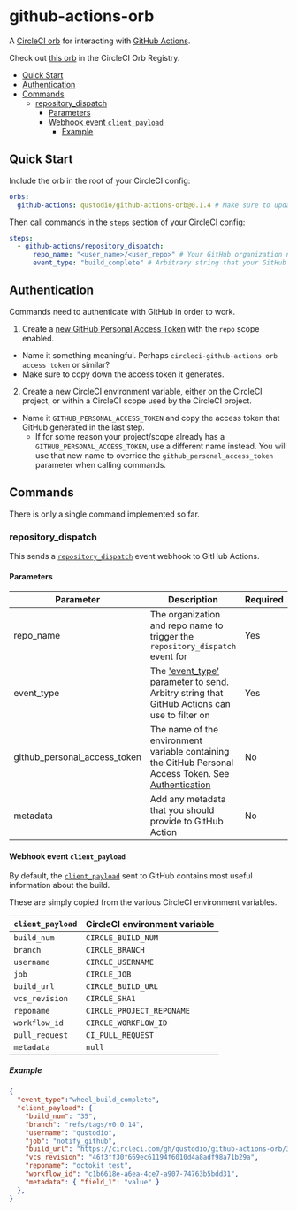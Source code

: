 # github-actions-orb <!-- omit in TOC -->

A [CircleCI orb](https://circleci.com/orbs/) for interacting with [GitHub Actions](https://github.com/features/actions).

Check out [this orb](https://circleci.com/developer/orbs/orb/qustodio/github-actions) in the CircleCI Orb Registry.

- [Quick Start](#quick-start)
- [Authentication](#authentication)
- [Commands](#commands)
  - [repository_dispatch](#repository_dispatch)
    - [Parameters](#parameters)
    - [Webhook event `client_payload`](#webhook-event-client_payload)
      - [Example](#example)

## Quick Start

Include the orb in the root of your CircleCI config:

```yaml
orbs:
  github-actions: qustodio/github-actions-orb@0.1.4 # Make sure to update this to the latest version: https://circleci.com/developer/orbs/orb/movermeyer/github-actions
```

Then call commands in the `steps` section of your CircleCI config:

```yaml
steps:
  - github-actions/repository_dispatch:
      repo_name: "<user_name>/<user_repo>" # Your GitHub organization name + repo name
      event_type: "build_complete" # Arbitrary string that your GitHub Actions will filter on
```

## Authentication

Commands need to authenticate with GitHub in order to work.

1. Create a [new GitHub Personal Access Token](https://github.com/settings/tokens/new) with the `repo` scope enabled.
  * Name it something meaningful. Perhaps `circleci-github-actions orb access token` or similar?
  * Make sure to copy down the access token it generates.
2. Create a new CircleCI environment variable, either on the CircleCI project, or within a CircleCI scope used by the CircleCI project.
  * Name it `GITHUB_PERSONAL_ACCESS_TOKEN` and copy the access token that GitHub generated in the last step.
    * If for some reason your project/scope already has a `GITHUB_PERSONAL_ACCESS_TOKEN`, use a different name instead. You will use that new name to override the `github_personal_access_token` parameter when calling commands.

## Commands

There is only a single command implemented so far.

### repository_dispatch

This sends a [`repository_dispatch`](https://docs.github.com/en/free-pro-team@latest/actions/reference/events-that-trigger-workflows#repository_dispatch) event webhook to GitHub Actions.

#### Parameters

| Parameter                    | Description                                                                                                                                                                                            | Required | Default                        | Example               |
| ---------------------------- | ------------------------------------------------------------------------------------------------------------------------------------------------------------------------------------------------------ | -------- | ------------------------------ | --------------------- |
| repo_name                    | The organization and repo name to trigger the `repository_dispatch` event for                                                                                                                          | Yes      | N/A                            | `qustodio/hello-world` |
| event_type                   | The ['event_type'](https://docs.github.com/en/free-pro-team@latest/rest/reference/repos#create-a-repository-dispatch-event) parameter to send. Arbitry string that GitHub Actions can use to filter on | Yes      | N/A                            | `qustodio/hello-world` |
| github_personal_access_token | The name of the environment variable containing the GitHub Personal Access Token. See [Authentication](#authentication)                                                                                | No       | N/A                            |  `GITHUB_TOKEN`       |
| metadata                     | Add any metadata that you should provide to GitHub Action                                                                                                                                              | No       | N/A                            | `{ "field_1": "value" }` |

#### Webhook event `client_payload`

By default, the [`client_payload`]((https://docs.github.com/en/free-pro-team@latest/rest/reference/repos#create-a-repository-dispatch-event)) sent to GitHub contains most useful information about the build.

These are simply copied from the various CircleCI environment variables.

| `client_payload` | CircleCI environment variable |
| ---------------- | ----------------------------- |
| `build_num`      | `CIRCLE_BUILD_NUM`            |
| `branch`         | `CIRCLE_BRANCH`               |
| `username`       | `CIRCLE_USERNAME`             |
| `job`            | `CIRCLE_JOB`                  |
| `build_url`      | `CIRCLE_BUILD_URL`            |
| `vcs_revision`   | `CIRCLE_SHA1`                 |
| `reponame`       | `CIRCLE_PROJECT_REPONAME`     |
| `workflow_id`    | `CIRCLE_WORKFLOW_ID`          |
| `pull_request`   | `CI_PULL_REQUEST`             |
| `metadata`       | `null`                        |

##### Example

```json
{
  "event_type":"wheel_build_complete",
  "client_payload": {
    "build_num": "35",
    "branch": "refs/tags/v0.0.14",
    "username": "qustodio",
    "job": "notify_github",
    "build_url": "https://circleci.com/gh/qustodio/github-actions-orb/35",
    "vcs_revision": "46f3ff30f669ec61194f6010d4a8adf98a71b29a",
    "reponame": "octokit_test",
    "workflow_id": "c1b6618e-a6ea-4ce7-a907-74763b5bdd31",
    "metadata": { "field_1": "value" }
  },
}
```